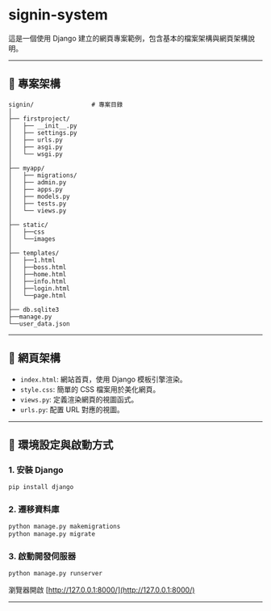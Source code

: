 

# signin-system

這是一個使用 Django 建立的網頁專案範例，包含基本的檔案架構與網頁架構說明。

---

## 📁 專案架構
```
signin/                # 專案目錄
│
├── firstproject/            
│   ├── __init__.py        
│   ├── settings.py     
│   ├── urls.py           
│   ├── asgi.py            
│   └── wsgi.py            
│
├── myapp/                
│   ├── migrations/        
│   ├── admin.py           
│   ├── apps.py            
│   ├── models.py         
│   ├── tests.py           
│   └── views.py           
│
├── static/
│   ├──css
│   └──images
│
├── templates/             
│   ├──1.html
│   ├──boss.html
│   ├──home.html
│   ├──info.html
│   ├──login.html
│   └──page.html
│
├── db.sqlite3
├──manage.py
└──user_data.json
```

---

## 🌟 網頁架構
- `index.html`: 網站首頁，使用 Django 模板引擎渲染。
- `style.css`: 簡單的 CSS 檔案用於美化網頁。
- `views.py`: 定義渲染網頁的視圖函式。
- `urls.py`: 配置 URL 對應的視圖。

---

## 🚀 環境設定與啟動方式
### 1. 安裝 Django
```bash
pip install django
```

### 2. 遷移資料庫
```bash
python manage.py makemigrations
python manage.py migrate
```

### 3. 啟動開發伺服器
```bash
python manage.py runserver
```

瀏覽器開啟 [http://127.0.0.1:8000/](http://127.0.0.1:8000/)

---




